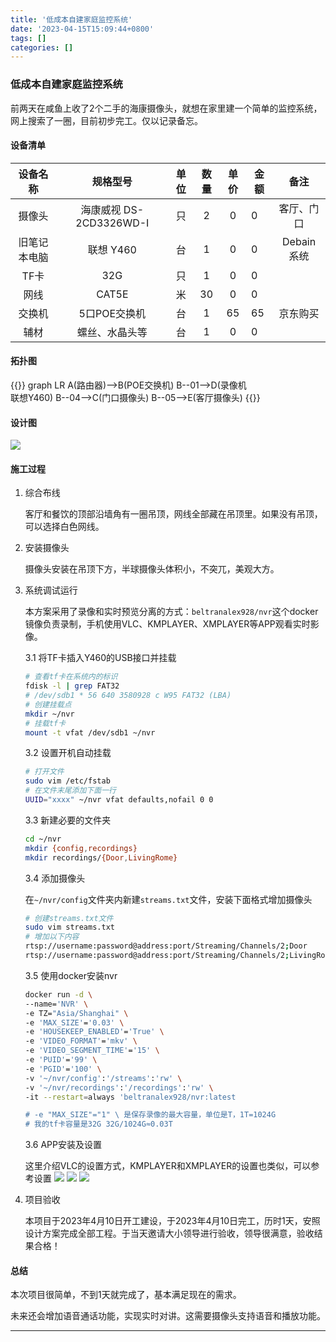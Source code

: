 ```yaml
---
title: '低成本自建家庭监控系统'
date: '2023-04-15T15:09:44+0800'
tags: []
categories: []
---
```


### 低成本自建家庭监控系统

前两天在咸鱼上收了2个二手的海康摄像头，就想在家里建一个简单的监控系统，网上搜索了一圈，目前初步完工。仅以记录备忘。

#### 设备清单

|   设备名称   |     规格型号     | 单位 | 数量 |    单价    | 金额 | 备注 |
| :---------: | :----------: | :--: | :--: | :-----: | ---- | :-----: |
|  摄像头   | 海康威视 DS-2CD3326WD-I |  只  |  2   |  0   | 0 | 客厅、门口 |
| 旧笔记本电脑 |      联想 Y460     |  台  |  1   |  0   | 0 | Debain系统 |
|     TF卡     |     32G     |  只  |  1   |  0   | 0 |  |
|     网线    |      CAT5E       |  米  |  30  | 0 | 0 |  |
|    交换机    | 5口POE交换机 | 台 | 1 | 65 | 65 | 京东购买 |
|    辅材    | 螺丝、水晶头等 | 台 | 1 | 0 | 0 |  |

#### 拓扑图

{{<mermaid>}}
graph LR
    A(路由器)-->B(POE交换机)
    B--01-->D(录像机<br>联想Y460)
    B--04-->C(门口摄像头)
    B--05-->E(客厅摄像头)
{{</mermaid>}}

#### 设计图

![](/pictures/nvr/nvr01.jpg)

#### 施工过程

1. 综合布线

   客厅和餐饮的顶部沿墙角有一圈吊顶，网线全部藏在吊顶里。如果没有吊顶，可以选择白色网线。

2. 安装摄像头

   摄像头安装在吊顶下方，半球摄像头体积小，不突兀，美观大方。

3. 系统调试运行

   本方案采用了录像和实时预览分离的方式：`beltranalex928/nvr`这个docker镜像负责录制，手机使用VLC、KMPLAYER、XMPLAYER等APP观看实时影像。

   3.1 将TF卡插入Y460的USB接口并挂载

   ```bash
   # 查看tf卡在系统内的标识
   fdisk -l | grep FAT32
   # /dev/sdb1 * 56 640 3580928 c W95 FAT32 (LBA)
   # 创建挂载点
   mkdir ~/nvr
   # 挂载tf卡
   mount -t vfat /dev/sdb1 ~/nvr
   ```

   3.2 设置开机自动挂载

   ```bash
   # 打开文件
   sudo vim /etc/fstab
   # 在文件末尾添加下面一行
   UUID="xxxx" ~/nvr vfat defaults,nofail 0 0
   ```

   3.3 新建必要的文件夹

   ```bash
   cd ~/nvr
   mkdir {config,recordings}
   mkdir recordings/{Door,LivingRome}
   ```

   3.4 添加摄像头

   在`~/nvr/config`文件夹内新建`streams.txt`文件，安装下面格式增加摄像头

   ```bash
   # 创建streams.txt文件
   sudo vim streams.txt
   # 增加以下内容
   rtsp://username:password@address:port/Streaming/Channels/2;Door
   rtsp://username:password@address:port/Streaming/Channels/2;LivingRome
   ```

   3.5 使用docker安装nvr

   ```bash
   docker run -d \
   --name='NVR' \
   -e TZ="Asia/Shanghai" \
   -e 'MAX_SIZE'='0.03' \
   -e 'HOUSEKEEP_ENABLED'='True' \
   -e 'VIDEO_FORMAT'='mkv' \
   -e 'VIDEO_SEGMENT_TIME'='15' \
   -e 'PUID'='99' \
   -e 'PGID'='100' \
   -v '~/nvr/config':'/streams':'rw' \
   -v '~/nvr/recordings':'/recordings':'rw' \
   -it --restart=always 'beltranalex928/nvr:latest

   # -e "MAX_SIZE"="1" \ 是保存录像的最大容量，单位是T，1T=1024G
   # 我的tf卡容量是32G 32G/1024G≈0.03T
   ```

   3.6 APP安装及设置

   这里介绍VLC的设置方式，KMPLAYER和XMPLAYER的设置也类似，可以参考设置
  ![](/pictures/nvr/nvr02.jpg)
  ![](/pictures/nvr/nvr03.jpg)
  ![](/pictures/nvr/nvr04.jpg)
4. 项目验收

   本项目于2023年4月10日开工建设，于2023年4月10日完工，历时1天，安照设计方案完成全部工程。于当天邀请大小领导进行验收，领导很满意，验收结果合格！

#### 总结

本次项目很简单，不到1天就完成了，基本满足现在的需求。

未来还会增加语音通话功能，实现实时对讲。这需要摄像头支持语音和播放功能。


---